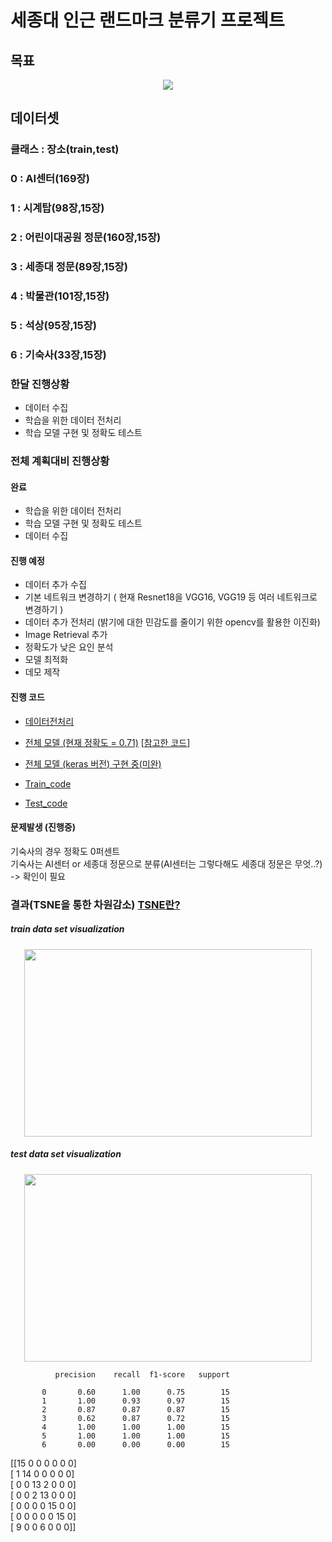 #  세종대 인근 랜드마크 분류기 프로젝트

## 목표

<p align="center">
<img src="https://user-images.githubusercontent.com/44772344/58701146-24cdf800-83dd-11e9-924d-4e5e247bfec3.png">
</p>

## 데이터셋 

### 클래스 : 장소(train,test)
### 0 : AI센터(169장) 
### 1 : 시계탑(98장,15장)
### 2 : 어린이대공원 정문(160장,15장) 
### 3 : 세종대 정문(89장,15장) 
### 4 : 박물관(101장,15장) 
### 5 :  석상(95장,15장) 
### 6 : 기숙사(33장,15장)

### 한달 진행상황
- 데이터 수집
- 학습을 위한 데이터 전처리
- 학습 모델 구현 및 정확도 테스트

### 전체 계획대비 진행상황
#### 완료
- 학습을 위한 데이터 전처리
- 학습 모델 구현 및 정확도 테스트
- 데이터 수집
#### 진행 예정
- 데이터 추가 수집
- 기본 네트워크 변경하기 ( 현재 Resnet18을 VGG16, VGG19 등 여러 네트워크로 변경하기 )
- 데이터 추가 전처리 (밝기에 대한 민감도를 줄이기 위한 opencv를 활용한 이진화)
- Image Retrieval 추가
- 정확도가 낮은 요인 분석
- 모델 최적화
- 데모 제작

#### 진행 코드
- [데이터전처리](https://github.com/socome/2019.Spring.AI_Leader/blob/master/%EB%8D%B0%EC%9D%B4%ED%84%B0_%EC%A0%84%EC%B2%98%EB%A6%AC_ipynb%EC%9D%98_%EC%82%AC%EB%B3%B8.ipynb)
- [전체 모델 (현재 정확도 = 0.71)](https://github.com/suimn416/2019.Spring.AI_Leader/blob/master/VLADNet_jwkim.ipynb) 
  [[참고한 코드](https://github.com/lyakaap/NetVLAD-pytorch)]
- [전체 모델 (keras 버전) 구현 중(미완)](https://drive.google.com/file/d/1OyTXv6IG5E1Uq1ASOLUc9dz-kyDvu-Si/view?usp=sharing)

- [Train_code](https://github.com/socome/2019.Spring.AI_Leader/blob/master/VLADNet_jwkim_train.ipynb)

- [Test_code](https://github.com/socome/2019.Spring.AI_Leader/blob/master/VLADNet_jwkim_test.ipynb) 

#### 문제발생 (진행중)
기숙사의 경우 정확도 0퍼센트</br>
기숙사는 AI센터 or 세종대 정문으로 분류(AI센터는 그렇다해도 세종대 정문은 무엇..?)</br>
-> 확인이 필요

### 결과(TSNE을 통한 차원감소) [TSNE란?](https://bcho.tistory.com/1210)

##### train data set visualization
<p align="center">
<img width="460" height="300" src="https://user-images.githubusercontent.com/44772344/58684401-24b90280-83b3-11e9-9bbe-921b259c093b.png">
</p>

##### test data set visualization
<p align="center">
<img width="460" height="300" src="https://user-images.githubusercontent.com/44772344/58684571-a90b8580-83b3-11e9-9084-977ba7c185a9.png">
</p>



              precision    recall  f1-score   support

           0       0.60      1.00      0.75        15
           1       1.00      0.93      0.97        15
           2       0.87      0.87      0.87        15
           3       0.62      0.87      0.72        15
           4       1.00      1.00      1.00        15
           5       1.00      1.00      1.00        15
           6       0.00      0.00      0.00        15

[[15  0  0  0  0  0  0]</br>
 [ 1 14  0  0  0  0  0]</br>
 [ 0  0 13  2  0  0  0]</br>
 [ 0  0  2 13  0  0  0]</br>
 [ 0  0  0  0 15  0  0]</br>
 [ 0  0  0  0  0 15  0]</br>
 [ 9  0  0  6  0  0  0]]
 
